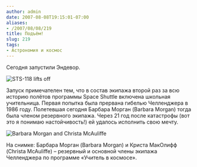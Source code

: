 ```yaml
---
author: admin
date: 2007-08-08T19:15:01-07:00
aliases:
- /2007/08/08/219
title: Подъём!
slug: 219
tags:
- Астрономия и космос
---
```


Сегодня запустили Эндевор.

![STS-118 lifts off](http://www.nasa.gov/images/content/170421main_118_launch.jpg)

<!--more-->

Запуск примечателен тем, что в состав экипажа второй раз за всю историю полётов программы Space Shuttle включена школьная учительница. Первая попытка была прервана гибелью Челленджера в 1986 году. Полетевшая сегодня Барбара Морган (Barbara Morgan) тогда была членом резервного экипажа. Через 21 год после катастрофы (вот это я понимаю настойчивость!) ей удалось исполнить свою мечту.

![Barbara Morgan and Christa McAuliffe](http://i.l.cnn.net/cnn/2007/TECH/space/08/08/space.shuttle.ap/art.morgan.mcauliffe.jpg)

На снимке: Барбара Морган (Barbara Morgan) и Криста МакОлифф (Christa McAuliffe) – резервный и основной члены экипажа Челленджера по программе «Учитель в космосе».
